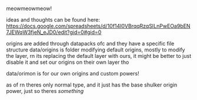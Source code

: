 meowmeowmeow!

ideas and thoughts can be found here:
https://docs.google.com/spreadsheets/d/10f14I0VBrqqRzqSILnPwEOa9bEN7JEWqW3fjeN_eJD0/edit?gid=0#gid=0

origins are added through datapacks ofc and they have a specific file structure
data/origins is folder modifying default origins, mostly to modify the layer, rn its replacing the default layer with ours, it might be better to just disable it and set our origins on their own layer tho

data/orimon is for our own origins and custom powers!

as of rn theres only normal type, and it just has the base shulker origin power, just so theres *something*
